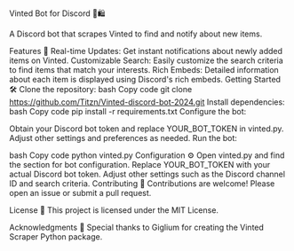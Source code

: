 Vinted Bot for Discord 🤖🛍️




A Discord bot that scrapes Vinted to find and notify about new items.

Features 🚀
Real-time Updates: Get instant notifications about newly added items on Vinted.
Customizable Search: Easily customize the search criteria to find items that match your interests.
Rich Embeds: Detailed information about each item is displayed using Discord's rich embeds.
Getting Started 🛠️
Clone the repository:
bash
Copy code
git clone https://github.com/Titzn/Vinted-discord-bot-2024.git
Install dependencies:
bash
Copy code
pip install -r requirements.txt
Configure the bot:

Obtain your Discord bot token and replace YOUR_BOT_TOKEN in vinted.py.
Adjust other settings and preferences as needed.
Run the bot:

bash
Copy code
python vinted.py
Configuration ⚙️
Open vinted.py and find the section for bot configuration.
Replace YOUR_BOT_TOKEN with your actual Discord bot token.
Adjust other settings such as the Discord channel ID and search criteria.
Contributing 🤝
Contributions are welcome! Please open an issue or submit a pull request.

License 📝
This project is licensed under the MIT License.

Acknowledgments 🙏
Special thanks to Giglium for creating the Vinted Scraper Python package.
